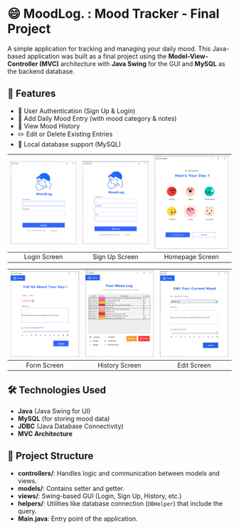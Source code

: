 # 😄 MoodLog. : Mood Tracker - Final Project

A simple application for tracking and managing your daily mood. This Java-based application was built as a final project using the **Model-View-Controller (MVC)** architecture with **Java Swing** for the GUI and **MySQL** as the backend database.

## 📌 Features

- 🔐 User Authentication (Sign Up & Login)
- 📅 Add Daily Mood Entry (with mood category & notes)  
- 📖 View Mood History
- ✏️ Edit or Delete Existing Entries
- 💾 Local database support (MySQL)

| ![Login](screenshoot/login.png) | ![Sign Up](screenshoot/sign_up.png) | ![Homepage](screenshoot/homepage.png) |
|:----------------------------------------:|:----------------------------------------:|:------------------------------------:|
| Login Screen                           | Sign Up Screen                         | Homepage Screen                           |

| ![Form](screenshoot/form.png) | ![History](screenshoot/history.png) | ![Edit](screenshoot/edit.png) |
|:----------------------------------------:|:----------------------------------------:|:------------------------------------:|
| Form Screen                           | History Screen                         | Edit Screen                           |

## 🛠️ Technologies Used

- **Java** (Java Swing for UI)
- **MySQL** (for storing mood data)
- **JDBC** (Java Database Connectivity)
- **MVC Architecture**

## 📁 Project Structure
- **controllers/**: Handles logic and communication between models and views.
- **models/**: Contains setter and getter.
- **views/**: Swing-based GUI (Login, Sign Up, History, etc.)
- **helpers/**: Utilities like database connection (`DBHelper`) that include the query.
- **Main.java**: Entry point of the application.
